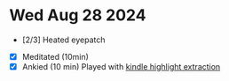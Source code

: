 # Wed Aug 28 2024

- [2/3] Heated eyepatch
- [x] Meditated (10min)
- [x] Ankied (10 min)
      Played with [kindle highlight extraction](../packages/kindle-highlights-extension/README.md)
